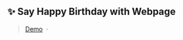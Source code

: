 ## ✨ Say Happy Birthday with Webpage
 

> [Demo](https://ayubirthday.netlify.app/) &nbsp;&middot;&nbsp;

